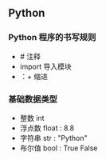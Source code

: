 ## Python

### Python 程序的书写规则

- \# 注释
- import 导入模块
- ：+ 缩进

### 基础数据类型

- 整数 int
- 浮点数 float  :    8.8
- 字符串 str      :   "Python"
- 布尔值 bool   :    True    False

